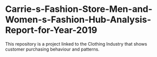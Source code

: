 # Carrie-s-Fashion-Store-Men-and-Women-s-Fashion-Hub-Analysis-Report-for-Year-2019
This repository is a project linked to the Clothing Industry that shows customer purchasing behaviour and patterns. 
